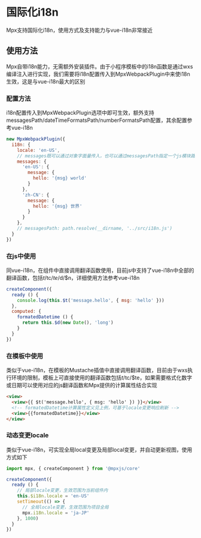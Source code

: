 # 国际化i18n

Mpx支持国际化i18n，使用方式及支持能力与vue-i18n非常接近

## 使用方法

Mpx自带i18n能力，无需额外安装插件。由于小程序模板中的i18n函数是通过wxs编译注入进行实现，我们需要将i18n配置传入到MpxWebpackPlugin中来使i18n生效，这是与vue-i18n最大的区别

### 配置方法

i18n配置传入到MpxWebpackPlugin选项中即可生效，额外支持messagesPath/dateTimeFormatsPath/numberFormatsPath配置，其余配置参考vue-i18n

```js
new MpxWebpackPlugin({
  i18n: {
    locale: 'en-US',
    // messages既可以通过对象字面量传入，也可以通过messagesPath指定一个js模块路径，在该模块中定义配置并导出，dateTimeFormats/dateTimeFormatsPath和numberFormats/numberFormatsPath同理
    messages: {
      'en-US': {
        message: {
          hello: '{msg} world'
        }
      },
      'zh-CN': {
        message: {
          hello: '{msg} 世界'
        }
      }
    },
    // messagesPath: path.resolve(__dirname, '../src/i18n.js')
  }
})
```

### 在js中使用

同vue-i18n，在组件中直接调用翻译函数使用，目前js中支持了vue-i18n中全部的翻译函数，包括$t/$tc/$te/$d/$n，详细使用方法参考vue-i18n

```js
createComponent({
  ready () {
    console.log(this.$t('message.hello', { msg: 'hello' }))
  },
  computed: {
    formatedDatetime () {
      return this.$d(new Date(), 'long')
    }
  }
})
```

### 在模板中使用

类似于vue-i18n，在模板的Mustache插值中直接调用翻译函数，目前由于wxs执行环境的限制，模板上可直接使用的翻译函数包括$t/$tc/$te，如果需要格式化数字或日期可以使用对应的js翻译函数和Mpx提供的计算属性结合实现

```html
<view>
  <view>{{ $t('message.hello', { msg: 'hello' }) }}</view>
  <!-- formatedDatetime计算属性定义见上例，可基于locale变更响应刷新 -->
  <view>{{formatedDatetime}}</view>
</view>
```

### 动态变更locale
类似于vue-i18n，可实现全局local变更及局部local变更，并自动更新视图，使用方式如下
```js
import mpx, { createComponent } from '@mpxjs/core'

createComponent({
  ready () {
    // 局部locale变更，生效范围为当前组件内
    this.$i18n.locale = 'en-US'
    setTimeout(() => {
      // 全局locale变更，生效范围为项目全局
      mpx.i18n.locale = 'ja-JP'
    }, 1000)
  }
})
```


